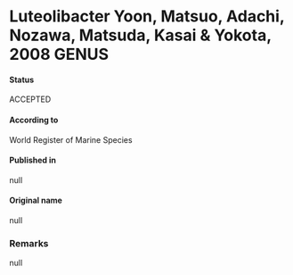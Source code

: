 Luteolibacter Yoon, Matsuo, Adachi, Nozawa, Matsuda, Kasai & Yokota, 2008 GENUS
=======

#### Status
ACCEPTED

#### According to
World Register of Marine Species

#### Published in
null

#### Original name
null

### Remarks
null